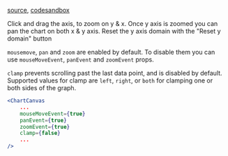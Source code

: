 
[source](https://github.com/backenddevplus/react-stockcharts/blob/master/docs/lib/charts/CandleStickChartWithZoomPan.js), [codesandbox](https://codesandbox.io/s/github/backenddevplus/react-stockcharts-examples2/tree/master/examples/CandleStickChartWithZoomPan)


Click and drag the axis, to zoom on y & x. Once y axis is zoomed you can pan the chart on both x & y axis. Reset the y axis domain with the "Reset y domain" button

`mousemove`, `pan` and `zoom` are enabled by default. To disable them you can use `mouseMoveEvent`, `panEvent` and `zoomEvent` props.

`clamp` prevents scrolling past the last data point, and is disabled by default. Supported values for clamp are `left`, `right`, or `both` for clamping one or both sides of the graph.

```jsx
<ChartCanvas
    ...
    mouseMoveEvent={true}
    panEvent={true}
    zoomEvent={true}
    clamp={false}
    ...
/>
```
